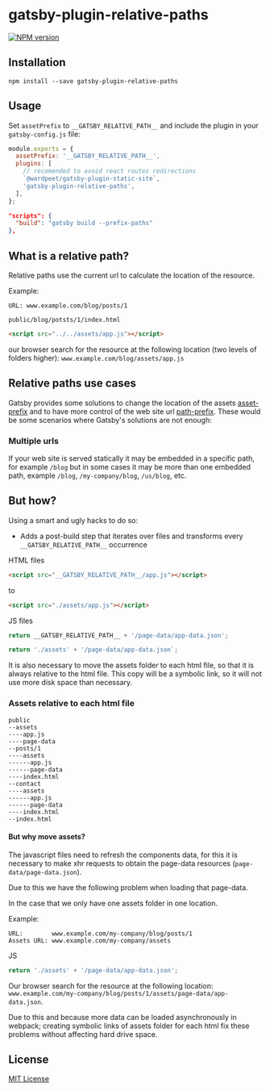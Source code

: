# gatsby-plugin-relative-paths

[![NPM version][npm-image]][npm-url]

[npm-url]: https://npmjs.org/package/gatsby-plugin-relative-paths
[npm-image]: https://img.shields.io/npm/v/gatsby-plugin-relative-paths.svg

## Installation

```
npm install --save gatsby-plugin-relative-paths
```

## Usage

Set `assetPrefix` to `__GATSBY_RELATIVE_PATH__` and include the plugin in your `gatsby-config.js` file:

```js
module.exports = {
  assetPrefix: '__GATSBY_RELATIVE_PATH__',
  plugins: [
    // recomended to avoid react routes redirections
    `@wardpeet/gatsby-plugin-static-site`,
    'gatsby-plugin-relative-paths',
  ],
};
```

```json
"scripts": {
  "build": "gatsby build --prefix-paths"
},
```

## What is a relative path?

Relative paths use the current url to calculate the location of the resource.

Example:

```
URL: www.example.com/blog/posts/1
```

`public/blog/potsts/1/index.html`

```html
<script src="../../assets/app.js"></script>
```

our browser search for the resource at the following location (two levels of folders higher):
`www.example.com/blog/assets/app.js`

## Relative paths use cases

Gatsby provides some solutions to change the location of the assets [asset-prefix](https://www.gatsbyjs.com/docs/asset-prefix/) and to have more control of the web site url [path-prefix](https://www.gatsbyjs.com/docs/path-prefix/).
These would be some scenarios where Gatsby's solutions are not enough:

### Multiple urls

If your web site is served statically it may be embedded in a specific path, for example `/blog` but in some cases it may be more than one embedded path, example `/blog`, `/my-company/blog`, `/us/blog`, etc.

## But how?

Using a smart and ugly hacks to do so:

- Adds a post-build step that iterates over files and transforms every `__GATSBY_RELATIVE_PATH__` occurrence

HTML files

```html
<script src="__GATSBY_RELATIVE_PATH__/app.js"></script>
```

to

```html
<script src="./assets/app.js"></script>
```

JS files

```javascript
return __GATSBY_RELATIVE_PATH__ + '/page-data/app-data.json';
```

```javascript
return './assets' + '/page-data/app-data.json`;
```

It is also necessary to move the assets folder to each html file, so that it is always relative to the html file.
This copy will be a symbolic link, so it will not use more disk space than necessary.

### Assets relative to each html file

```
public
--assets
----app.js
----page-data
--posts/1
----assets
------app.js
------page-data
----index.html
--contact
----assets
------app.js
------page-data
----index.html
--index.html

```

#### But why move assets?

The javascript files need to refresh the components data, for this it is necessary to make xhr requests to obtain the page-data resources (`page-data/page-data.json`).

Due to this we have the following problem when loading that page-data.

In the case that we only have one assets folder in one location.

Example:

```
URL:        www.example.com/my-company/blog/posts/1
Assets URL: www.example.com/my-company/assets
```

JS

```javascript
return './assets' + '/page-data/app-data.json';
```

Our browser search for the resource at the following location:
`www.example.com/my-company/blog/posts/1/assets/page-data/app-data.json`.

Due to this and because more data can be loaded asynchronously in webpack; creating symbolic links of assets folder for each html fix these problems without affecting hard drive space.

## License

[MIT License](http://opensource.org/licenses/MIT)
